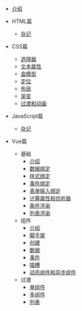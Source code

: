 * [介绍](README.md)

* HTML篇

	* [杂记](html/misc.md)

* CSS篇

	* [选择器](css/selector.md)
	* [文本属性](css/text.md)
	* [盒模型](css/box.md)
	* [定位](css/position.md)
	* [布局](css/layout.md)
	* [渐变](css/gradient.md)
	* [过渡和动画](css/animation.md)

* JavaScript篇
	* [杂记](js/misc.md)

* Vue篇
	* 基础
		* [介绍](vue/basic/introduction.md)
		* [数据绑定](vue/basic/data.md)
		* [样式绑定](vue/basic/style.md)
		* [事件绑定](vue/basic/event.md)
		* [表单输入绑定](vue/basic/input.md)
		* [计算属性和侦听器](vue/basic/computed.md)
		* [条件渲染](vue/basic/condition.md)
		* [列表渲染](vue/basic/list.md)
	* 组件
		* [介绍](vue/component/introduction.md)
		* [脚手架](vue/component/cli.md)
		* [创建](vue/component/define.md)
		* [数据](vue/component/data.md)
		* [事件](vue/component/event.md)
		* [插槽](vue/component/slot.md)
		* [动态组件和异步组件](vue/component/active.md)
	* 过渡
		* [单组件](vue/transition/single.md)
		* [多组件](vue/transition/multi.md)
		* [列表](vue/transition/list.md)